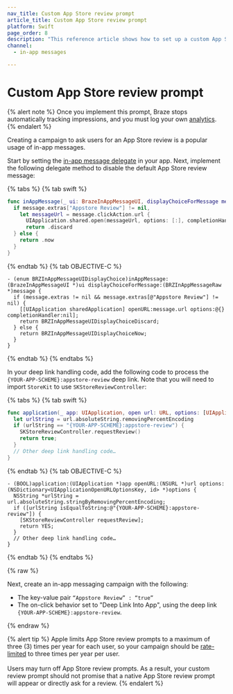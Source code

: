 ```yaml
---
nav_title: Custom App Store review prompt
article_title: Custom App Store review prompt
platform: Swift
page_order: 8
description: "This reference article shows how to set up a custom App Store review prompt."
channel:
  - in-app messages

---
```


# Custom App Store review prompt

{% alert note %}
Once you implement this prompt, Braze stops automatically tracking impressions, and you must log your own [analytics]({{site.baseurl}}/developer_guide/platform_integration_guides/swift/in-app_messaging/customization/handling_in_app_display/#logging-impressions-and-clicks).
{% endalert %}

Creating a campaign to ask users for an App Store review is a popular usage of in-app messages.

Start by setting the [in-app message delegate][30] in your app. Next, implement the following delegate method to disable the default App Store review message:

{% tabs %}
{% tab swift %}

```swift
func inAppMessage(_ ui: BrazeInAppMessageUI, displayChoiceForMessage message: Braze.InAppMessage) -> BrazeInAppMessageUI.DisplayChoice {
  if message.extras["Appstore Review"] != nil,
    let messageUrl = message.clickAction.url {
      UIApplication.shared.open(messageUrl, options: [:], completionHandler: nil)
      return .discard
  } else {
    return .now
  }
}
```

{% endtab %}
{% tab OBJECTIVE-C %}

```objc
- (enum BRZInAppMessageUIDisplayChoice)inAppMessage:(BrazeInAppMessageUI *)ui displayChoiceForMessage:(BRZInAppMessageRaw *)message {
  if (message.extras != nil && message.extras[@"Appstore Review"] != nil) {
    [[UIApplication sharedApplication] openURL:message.url options:@{} completionHandler:nil];
    return BRZInAppMessageUIDisplayChoiceDiscard;
  } else {
    return BRZInAppMessageUIDisplayChoiceNow;
  }
}
```

{% endtab %}
{% endtabs %}

In your deep link handling code, add the following code to process the `{YOUR-APP-SCHEME}:appstore-review` deep link. Note that you will need to import `StoreKit` to use `SKStoreReviewController`:

{% tabs %}
{% tab swift %}

```swift
func application(_ app: UIApplication, open url: URL, options: [UIApplicationOpenURLOptionsKey : Any] = [:]) -> Bool {
  let urlString = url.absoluteString.removingPercentEncoding
  if (urlString == "{YOUR-APP-SCHEME}:appstore-review") {
    SKStoreReviewController.requestReview()
    return true;
  }
  // Other deep link handling code…
}
```

{% endtab %}
{% tab OBJECTIVE-C %}

```objc
- (BOOL)application:(UIApplication *)app openURL:(NSURL *)url options:(NSDictionary<UIApplicationOpenURLOptionsKey, id> *)options {
  NSString *urlString = url.absoluteString.stringByRemovingPercentEncoding;
  if ([urlString isEqualToString:@"{YOUR-APP-SCHEME}:appstore-review"]) {
    [SKStoreReviewController requestReview];
    return YES;
  }
  // Other deep link handling code…
}
```

{% endtab %}
{% endtabs %}

{% raw %}

Next, create an in-app messaging campaign with the following:

- The key-value pair `“Appstore Review” : “true”`
- The on-click behavior set to "Deep Link Into App", using the deep link `{YOUR-APP-SCHEME}:appstore-review`.

{% endraw %}

{% alert tip %}
Apple limits App Store review prompts to a maximum of three (3) times per year for each user, so your campaign should be [rate-limited]({{site.baseurl}}/user_guide/engagement_tools/campaigns/building_campaigns/rate-limiting/) to three times per year per user.<br><br>Users may turn off App Store review prompts. As a result, your custom review prompt should not promise that a native App Store review prompt will appear or directly ask for a review.
{% endalert %}

[30]: #in-app-message-controller-delegate
